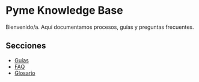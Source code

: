 # Pyme Knowledge Base

Bienvenido/a. Aquí documentamos procesos, guías y preguntas frecuentes.

## Secciones
- [Guías](guias/)
- [FAQ](faq.md)
- [Glosario](glosario.md)

